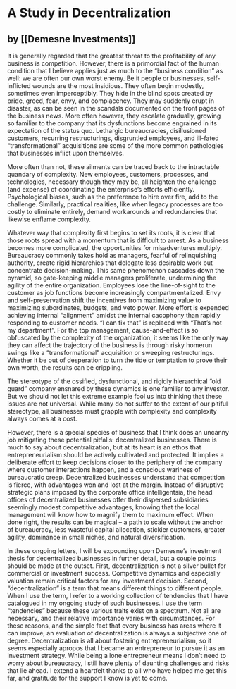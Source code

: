 # A Study in Decentralization
## by [[Demesne Investments]]


It is generally regarded that the greatest threat to the profitability of any business is competition. However, there is a primordial fact of the human condition that I believe applies just as much to the “business condition” as well: we are often our own worst enemy. Be it people or businesses, self-inflicted wounds are the most insidious. They often begin modestly, sometimes even imperceptibly. They hide in the blind spots created by pride, greed, fear, envy, and complacency. They may suddenly erupt in disaster, as can be seen in the scandals documented on the front pages of the business news. More often however, they escalate gradually, growing so familiar to the
company that its dysfunctions become engrained in its expectation of the status quo. Lethargic bureaucracies, disillusioned customers, recurring restructurings, disgruntled employees, and ill-fated “transformational” acquisitions are some of the more common pathologies that businesses inflict upon themselves.

More often than not, these ailments can be traced back to the intractable quandary of complexity. New employees, customers, processes, and technologies, necessary though they may be, all heighten the challenge (and expense) of coordinating the enterprise’s efforts efficiently. Psychological biases, such as the preference to hire over fire, add to the challenge. Similarly, practical realities, like when legacy processes are too costly to eliminate entirely, demand workarounds and redundancies that likewise enflame complexity.

Whatever way that complexity first begins to set its roots, it is clear that those roots spread with a momentum that is difficult to arrest. As a business becomes more complicated, the opportunities for misadventures multiply. Bureaucracy commonly takes hold as managers, fearful of relinquishing authority, create rigid hierarchies that delegate less desirable work but concentrate decision-making. This same phenomenon cascades down the pyramid, so gate-keeping middle managers proliferate, undermining the agility of the entire organization. Employees lose the line-of-sight to the customer as job functions become increasingly compartmentalized. Envy and self-preservation shift the incentives from maximizing value to maximizing subordinates, budgets, and veto power. More effort is expended achieving internal “alignment” amidst the internal cacophony than rapidly responding to customer needs. “I can fix that” is replaced with “That’s not my department”. For the top management, cause-and-effect is so obfuscated by the complexity of the organization, it seems like the only way they can affect the trajectory of the business is through risky homerun swings like a “transformational” acquisition or sweeping restructurings. Whether it be out of desperation to turn the tide or temptation to prove their own worth, the
results can be crippling.

The stereotype of the ossified, dysfunctional, and rigidly hierarchical “old guard” company ensnared by these dynamics is one familiar to any investor. But we should not let this extreme example fool us into thinking that these issues are not universal. While many do not suffer to the extent of our pitiful stereotype, all businesses must grapple with complexity and complexity always comes at a cost.

However, there is a special species of business that I think does an uncanny job mitigating these potential pitfalls: decentralized businesses. There is much to say about decentralization, but at its heart is an ethos that entrepreneurialism should be actively cultivated and protected. It implies a deliberate effort to keep decisions closer to the periphery of the company where customer interactions happen, and a conscious wariness of bureaucratic creep. Decentralized businesses understand that competition is fierce, with advantages won and lost at the margin. Instead of disruptive strategic plans imposed by the corporate office intelligentsia, the head offices of decentralized businesses offer their dispersed subsidiaries seemingly modest competitive advantages, knowing that the local management will know how to magnify them to maximum effect. When done right, the results can be magical – a path to scale without the anchor of bureaucracy, less wasteful capital allocation, stickier customers, greater agility, dominance in small niches, and natural diversification.

In these ongoing letters, I will be expounding upon Demesne’s investment thesis for decentralized businesses in further detail, but a couple points should be made at the outset. First, decentralization is not a silver bullet for commercial or investment success. Competitive dynamics and especially valuation remain critical factors for any investment decision. Second, “decentralization” is a term that means different things to different people. When I use the term, I refer to a working collection of tendencies that I have catalogued in my ongoing study of such businesses. I use the term “tendencies” because these various traits exist on a spectrum. Not all are necessary, and their relative importance varies with circumstances. For these reasons, and the simple fact that every business has areas where it can improve, an evaluation of decentralization is always a subjective one of degree.
Decentralization is all about fostering entrepreneurialism, so it seems especially apropos that I became an entrepreneur to pursue it as an investment strategy. While being a lone entrepreneur means I don’t need to worry about bureaucracy, I still have plenty of daunting challenges and risks that lie ahead. I extend a heartfelt thanks to all who have helped me get this far, and gratitude for the support I know is yet to come.